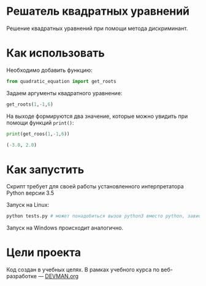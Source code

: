 # Решатель квадратных уравнений

Решение квадратных уравнений при помощи метода дискриминант.

# Как использовать

Необходимо добавить функцию:

```python
from quadratic_equation import get_roots
```
 
Задаем аргументы квадратного уравнение:

```python
get_roots(1,-1,6)
```

На выходе формируются два значение, которые можно увидить при помощи функций `print()`:

```python
print(get_roos(1,-1,6))

(-3.0, 2.0)
```

# Как запустить

Скрипт требует для своей работы установленного интерпретатора Python версии 3.5

Запуск на Linux:

```bash
python tests.py # может понадобиться вызов python3 вместо python, зависит от настроек операционной системы
```

Запуск на Windows происходит аналогично.

# Цели проекта

Код создан в учебных целях. В рамках учебного курса по веб-разработке ― [DEVMAN.org](https://devman.org)

